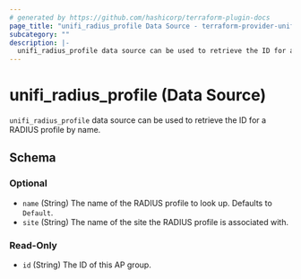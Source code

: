 ```yaml
---
# generated by https://github.com/hashicorp/terraform-plugin-docs
page_title: "unifi_radius_profile Data Source - terraform-provider-unifi"
subcategory: ""
description: |-
  unifi_radius_profile data source can be used to retrieve the ID for a RADIUS profile by name.
---
```


# unifi_radius_profile (Data Source)

`unifi_radius_profile` data source can be used to retrieve the ID for a RADIUS profile by name.

<!-- schema generated by tfplugindocs -->

## Schema

### Optional

- `name` (String) The name of the RADIUS profile to look up. Defaults to `Default`.
- `site` (String) The name of the site the RADIUS profile is associated with.

### Read-Only

- `id` (String) The ID of this AP group.
